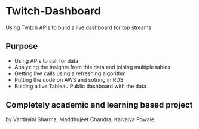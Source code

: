 # Twitch-Dashboard
Using Twitch APIs to build a live dashboard for top streams

## Purpose
+ Using APIs to call for data
+ Analyzing the insights from this data and joining multiple tables
+ Getting live calls using a refreshing algorithm
+ Putting the code on AWS and sotring in RDS
+ Bulding a live Tableau Public dashboard with the data

## Completely academic and learning based project
by Vardayini Sharma, Maddhujeet Chandra, Kaivalya Powale
